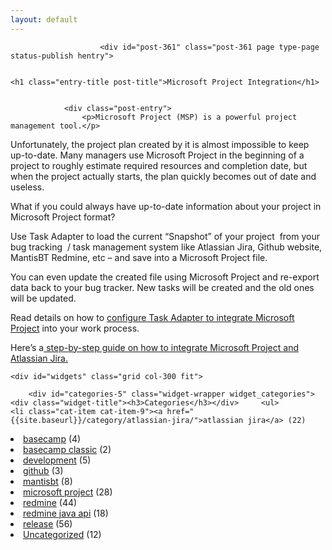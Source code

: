 ```yaml
---
layout: default
---
```

<div id="wrapper" class="clearfix">

<div id="content" class="grid col-620">

	
		
			
						<div id="post-361" class="post-361 page type-page status-publish hentry">
				
				
	<h1 class="entry-title post-title">Microsoft Project Integration</h1>


				<div class="post-entry">
					<p>Microsoft Project (MSP) is a powerful project management tool.</p>
<p>Unfortunately, the project plan created by it is almost impossible to keep up-to-date. Many managers use Microsoft Project in the beginning of a project to roughly estimate required resources and completion date, but when the project actually starts, the plan quickly becomes out of date and useless.</p>
<p>What if you could always have up-to-date information about your project in Microsoft Project format?</p>
<p>Use Task Adapter to load the current “Snapshot” of your project &nbsp;from your bug tracking &nbsp;/ task management system like Atlassian Jira, Github website, MantisBT Redmine, etc – and save into a Microsoft Project file.</p>
<p>You can even update the created file using Microsoft Project and re-export data back to your bug tracker. New tasks will be created and the old ones will be updated.</p>
<p>Read details on how to <a href="{{site.baseurl}}/user-guide/microsoft-project/">configure Task Adapter to integrate Microsoft Project</a> into your work process.</p>
<p>Here’s a<a href="{{site.baseurl}}/user-guide/atlassian-jira/atlassian-jira-and-microsoft-project-integration-step-by-step-guide/"> step-by-step guide on how to integrate Microsoft Project and Atlassian Jira.</a></p>
									</div>
				<!-- end of .post-entry -->

				

<div class="post-edit"></div>
							</div><!-- end of #post-361 -->
			
						



			
		
</div><!-- end of #content -->


	<div id="widgets" class="grid col-300 fit">
		
		<div id="categories-5" class="widget-wrapper widget_categories"><div class="widget-title"><h3>Categories</h3></div>		<ul>
	<li class="cat-item cat-item-9"><a href="{{site.baseurl}}/category/atlassian-jira/">atlassian jira</a> (22)
</li>
	<li class="cat-item cat-item-15"><a href="{{site.baseurl}}/category/basecamp/">basecamp</a> (4)
</li>
	<li class="cat-item cat-item-16"><a href="{{site.baseurl}}/category/basecamp-classic/">basecamp classic</a> (2)
</li>
	<li class="cat-item cat-item-14"><a href="{{site.baseurl}}/category/development/">development</a> (5)
</li>
	<li class="cat-item cat-item-13"><a href="{{site.baseurl}}/category/github/">github</a> (3)
</li>
	<li class="cat-item cat-item-12"><a href="{{site.baseurl}}/category/mantisbt/">mantisbt</a> (8)
</li>
	<li class="cat-item cat-item-11"><a href="{{site.baseurl}}/category/microsoft-project/">microsoft project</a> (28)
</li>
	<li class="cat-item cat-item-7"><a href="{{site.baseurl}}/category/redmine/">redmine</a> (44)
</li>
	<li class="cat-item cat-item-8"><a href="{{site.baseurl}}/category/redmine-java-api/">redmine java api</a> (18)
</li>
	<li class="cat-item cat-item-10"><a href="{{site.baseurl}}/category/release/">release</a> (56)
</li>
	<li class="cat-item cat-item-1"><a href="{{site.baseurl}}/category/uncategorized/">Uncategorized</a> (12)
</li>
		</ul>
</div>
			</div><!-- end of #widgets -->
</div>
